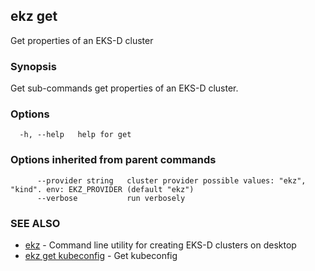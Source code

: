 ## ekz get

Get properties of an EKS-D cluster

### Synopsis

Get sub-commands get properties of an EKS-D cluster.

### Options

```
  -h, --help   help for get
```

### Options inherited from parent commands

```
      --provider string   cluster provider possible values: "ekz", "kind". env: EKZ_PROVIDER (default "ekz")
      --verbose           run verbosely
```

### SEE ALSO

* [ekz](ekz.md)	 - Command line utility for creating EKS-D clusters on desktop
* [ekz get kubeconfig](ekz_get_kubeconfig.md)	 - Get kubeconfig

